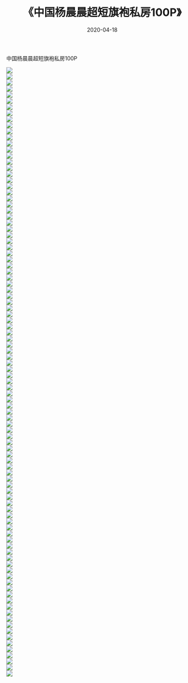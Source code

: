 ﻿---
layout: post
title:  《中国杨晨晨超短旗袍私房100P》
date:   2020-04-18
img: http://pic.660000.xyz/1:/性感/2020/中国杨晨晨超短旗袍私房100P/000.jpg
categories: [美女, 清纯, 唯美]
---

中国杨晨晨超短旗袍私房100P

  ![](http://pic.660000.xyz/1:/性感/2020/中国杨晨晨超短旗袍私房100P/001.jpg) <br> ![](http://pic.660000.xyz/1:/性感/2020/中国杨晨晨超短旗袍私房100P/002.jpg) <br> ![](http://pic.660000.xyz/1:/性感/2020/中国杨晨晨超短旗袍私房100P/003.jpg) <br> ![](http://pic.660000.xyz/1:/性感/2020/中国杨晨晨超短旗袍私房100P/004.jpg) <br> ![](http://pic.660000.xyz/1:/性感/2020/中国杨晨晨超短旗袍私房100P/005.jpg) <br> ![](http://pic.660000.xyz/1:/性感/2020/中国杨晨晨超短旗袍私房100P/006.jpg) <br> ![](http://pic.660000.xyz/1:/性感/2020/中国杨晨晨超短旗袍私房100P/007.jpg) <br> ![](http://pic.660000.xyz/1:/性感/2020/中国杨晨晨超短旗袍私房100P/008.jpg) <br> ![](http://pic.660000.xyz/1:/性感/2020/中国杨晨晨超短旗袍私房100P/009.jpg) <br> ![](http://pic.660000.xyz/1:/性感/2020/中国杨晨晨超短旗袍私房100P/010.jpg) <br> ![](http://pic.660000.xyz/1:/性感/2020/中国杨晨晨超短旗袍私房100P/011.jpg) <br> ![](http://pic.660000.xyz/1:/性感/2020/中国杨晨晨超短旗袍私房100P/012.jpg) <br> ![](http://pic.660000.xyz/1:/性感/2020/中国杨晨晨超短旗袍私房100P/013.jpg) <br> ![](http://pic.660000.xyz/1:/性感/2020/中国杨晨晨超短旗袍私房100P/014.jpg) <br> ![](http://pic.660000.xyz/1:/性感/2020/中国杨晨晨超短旗袍私房100P/015.jpg) <br> ![](http://pic.660000.xyz/1:/性感/2020/中国杨晨晨超短旗袍私房100P/016.jpg) <br> ![](http://pic.660000.xyz/1:/性感/2020/中国杨晨晨超短旗袍私房100P/017.jpg) <br> ![](http://pic.660000.xyz/1:/性感/2020/中国杨晨晨超短旗袍私房100P/018.jpg) <br> ![](http://pic.660000.xyz/1:/性感/2020/中国杨晨晨超短旗袍私房100P/019.jpg) <br> ![](http://pic.660000.xyz/1:/性感/2020/中国杨晨晨超短旗袍私房100P/020.jpg) <br> ![](http://pic.660000.xyz/1:/性感/2020/中国杨晨晨超短旗袍私房100P/021.jpg) <br> ![](http://pic.660000.xyz/1:/性感/2020/中国杨晨晨超短旗袍私房100P/022.jpg) <br> ![](http://pic.660000.xyz/1:/性感/2020/中国杨晨晨超短旗袍私房100P/023.jpg) <br> ![](http://pic.660000.xyz/1:/性感/2020/中国杨晨晨超短旗袍私房100P/024.jpg) <br> ![](http://pic.660000.xyz/1:/性感/2020/中国杨晨晨超短旗袍私房100P/025.jpg) <br> ![](http://pic.660000.xyz/1:/性感/2020/中国杨晨晨超短旗袍私房100P/026.jpg) <br> ![](http://pic.660000.xyz/1:/性感/2020/中国杨晨晨超短旗袍私房100P/027.jpg) <br> ![](http://pic.660000.xyz/1:/性感/2020/中国杨晨晨超短旗袍私房100P/028.jpg) <br> ![](http://pic.660000.xyz/1:/性感/2020/中国杨晨晨超短旗袍私房100P/029.jpg) <br> ![](http://pic.660000.xyz/1:/性感/2020/中国杨晨晨超短旗袍私房100P/030.jpg) <br> ![](http://pic.660000.xyz/1:/性感/2020/中国杨晨晨超短旗袍私房100P/031.jpg) <br> ![](http://pic.660000.xyz/1:/性感/2020/中国杨晨晨超短旗袍私房100P/032.jpg) <br> ![](http://pic.660000.xyz/1:/性感/2020/中国杨晨晨超短旗袍私房100P/033.jpg) <br> ![](http://pic.660000.xyz/1:/性感/2020/中国杨晨晨超短旗袍私房100P/034.jpg) <br> ![](http://pic.660000.xyz/1:/性感/2020/中国杨晨晨超短旗袍私房100P/035.jpg) <br> ![](http://pic.660000.xyz/1:/性感/2020/中国杨晨晨超短旗袍私房100P/036.jpg) <br> ![](http://pic.660000.xyz/1:/性感/2020/中国杨晨晨超短旗袍私房100P/037.jpg) <br> ![](http://pic.660000.xyz/1:/性感/2020/中国杨晨晨超短旗袍私房100P/038.jpg) <br> ![](http://pic.660000.xyz/1:/性感/2020/中国杨晨晨超短旗袍私房100P/039.jpg) <br> ![](http://pic.660000.xyz/1:/性感/2020/中国杨晨晨超短旗袍私房100P/040.jpg) <br> ![](http://pic.660000.xyz/1:/性感/2020/中国杨晨晨超短旗袍私房100P/041.jpg) <br> ![](http://pic.660000.xyz/1:/性感/2020/中国杨晨晨超短旗袍私房100P/042.jpg) <br> ![](http://pic.660000.xyz/1:/性感/2020/中国杨晨晨超短旗袍私房100P/043.jpg) <br> ![](http://pic.660000.xyz/1:/性感/2020/中国杨晨晨超短旗袍私房100P/044.jpg) <br> ![](http://pic.660000.xyz/1:/性感/2020/中国杨晨晨超短旗袍私房100P/045.jpg) <br> ![](http://pic.660000.xyz/1:/性感/2020/中国杨晨晨超短旗袍私房100P/046.jpg) <br> ![](http://pic.660000.xyz/1:/性感/2020/中国杨晨晨超短旗袍私房100P/047.jpg) <br> ![](http://pic.660000.xyz/1:/性感/2020/中国杨晨晨超短旗袍私房100P/048.jpg) <br> ![](http://pic.660000.xyz/1:/性感/2020/中国杨晨晨超短旗袍私房100P/049.jpg) <br> ![](http://pic.660000.xyz/1:/性感/2020/中国杨晨晨超短旗袍私房100P/050.jpg) <br> ![](http://pic.660000.xyz/1:/性感/2020/中国杨晨晨超短旗袍私房100P/051.jpg) <br> ![](http://pic.660000.xyz/1:/性感/2020/中国杨晨晨超短旗袍私房100P/052.jpg) <br> ![](http://pic.660000.xyz/1:/性感/2020/中国杨晨晨超短旗袍私房100P/053.jpg) <br> ![](http://pic.660000.xyz/1:/性感/2020/中国杨晨晨超短旗袍私房100P/054.jpg) <br> ![](http://pic.660000.xyz/1:/性感/2020/中国杨晨晨超短旗袍私房100P/055.jpg) <br> ![](http://pic.660000.xyz/1:/性感/2020/中国杨晨晨超短旗袍私房100P/056.jpg) <br> ![](http://pic.660000.xyz/1:/性感/2020/中国杨晨晨超短旗袍私房100P/057.jpg) <br> ![](http://pic.660000.xyz/1:/性感/2020/中国杨晨晨超短旗袍私房100P/058.jpg) <br> ![](http://pic.660000.xyz/1:/性感/2020/中国杨晨晨超短旗袍私房100P/059.jpg) <br> ![](http://pic.660000.xyz/1:/性感/2020/中国杨晨晨超短旗袍私房100P/060.jpg) <br> ![](http://pic.660000.xyz/1:/性感/2020/中国杨晨晨超短旗袍私房100P/061.jpg) <br> ![](http://pic.660000.xyz/1:/性感/2020/中国杨晨晨超短旗袍私房100P/062.jpg) <br> ![](http://pic.660000.xyz/1:/性感/2020/中国杨晨晨超短旗袍私房100P/063.jpg) <br> ![](http://pic.660000.xyz/1:/性感/2020/中国杨晨晨超短旗袍私房100P/064.jpg) <br> ![](http://pic.660000.xyz/1:/性感/2020/中国杨晨晨超短旗袍私房100P/065.jpg) <br> ![](http://pic.660000.xyz/1:/性感/2020/中国杨晨晨超短旗袍私房100P/066.jpg) <br> ![](http://pic.660000.xyz/1:/性感/2020/中国杨晨晨超短旗袍私房100P/067.jpg) <br> ![](http://pic.660000.xyz/1:/性感/2020/中国杨晨晨超短旗袍私房100P/068.jpg) <br> ![](http://pic.660000.xyz/1:/性感/2020/中国杨晨晨超短旗袍私房100P/069.jpg) <br> ![](http://pic.660000.xyz/1:/性感/2020/中国杨晨晨超短旗袍私房100P/070.jpg) <br> ![](http://pic.660000.xyz/1:/性感/2020/中国杨晨晨超短旗袍私房100P/071.jpg) <br> ![](http://pic.660000.xyz/1:/性感/2020/中国杨晨晨超短旗袍私房100P/072.jpg) <br> ![](http://pic.660000.xyz/1:/性感/2020/中国杨晨晨超短旗袍私房100P/073.jpg) <br> ![](http://pic.660000.xyz/1:/性感/2020/中国杨晨晨超短旗袍私房100P/074.jpg) <br> ![](http://pic.660000.xyz/1:/性感/2020/中国杨晨晨超短旗袍私房100P/075.jpg) <br> ![](http://pic.660000.xyz/1:/性感/2020/中国杨晨晨超短旗袍私房100P/076.jpg) <br> ![](http://pic.660000.xyz/1:/性感/2020/中国杨晨晨超短旗袍私房100P/077.jpg) <br> ![](http://pic.660000.xyz/1:/性感/2020/中国杨晨晨超短旗袍私房100P/078.jpg) <br> ![](http://pic.660000.xyz/1:/性感/2020/中国杨晨晨超短旗袍私房100P/079.jpg) <br> ![](http://pic.660000.xyz/1:/性感/2020/中国杨晨晨超短旗袍私房100P/080.jpg) <br> ![](http://pic.660000.xyz/1:/性感/2020/中国杨晨晨超短旗袍私房100P/081.jpg) <br> ![](http://pic.660000.xyz/1:/性感/2020/中国杨晨晨超短旗袍私房100P/082.jpg) <br> ![](http://pic.660000.xyz/1:/性感/2020/中国杨晨晨超短旗袍私房100P/083.jpg) <br> ![](http://pic.660000.xyz/1:/性感/2020/中国杨晨晨超短旗袍私房100P/084.jpg) <br> ![](http://pic.660000.xyz/1:/性感/2020/中国杨晨晨超短旗袍私房100P/085.jpg) <br> ![](http://pic.660000.xyz/1:/性感/2020/中国杨晨晨超短旗袍私房100P/086.jpg) <br> ![](http://pic.660000.xyz/1:/性感/2020/中国杨晨晨超短旗袍私房100P/087.jpg) <br> ![](http://pic.660000.xyz/1:/性感/2020/中国杨晨晨超短旗袍私房100P/088.jpg) <br> ![](http://pic.660000.xyz/1:/性感/2020/中国杨晨晨超短旗袍私房100P/089.jpg) <br> ![](http://pic.660000.xyz/1:/性感/2020/中国杨晨晨超短旗袍私房100P/090.jpg) <br> ![](http://pic.660000.xyz/1:/性感/2020/中国杨晨晨超短旗袍私房100P/091.jpg) <br> ![](http://pic.660000.xyz/1:/性感/2020/中国杨晨晨超短旗袍私房100P/092.jpg) <br> ![](http://pic.660000.xyz/1:/性感/2020/中国杨晨晨超短旗袍私房100P/093.jpg) <br> ![](http://pic.660000.xyz/1:/性感/2020/中国杨晨晨超短旗袍私房100P/094.jpg) <br> ![](http://pic.660000.xyz/1:/性感/2020/中国杨晨晨超短旗袍私房100P/095.jpg) <br> ![](http://pic.660000.xyz/1:/性感/2020/中国杨晨晨超短旗袍私房100P/096.jpg) <br> ![](http://pic.660000.xyz/1:/性感/2020/中国杨晨晨超短旗袍私房100P/097.jpg) <br> ![](http://pic.660000.xyz/1:/性感/2020/中国杨晨晨超短旗袍私房100P/098.jpg) <br> ![](http://pic.660000.xyz/1:/性感/2020/中国杨晨晨超短旗袍私房100P/099.jpg) <br> ![](http://pic.660000.xyz/1:/性感/2020/中国杨晨晨超短旗袍私房100P/100.jpg) <br>
